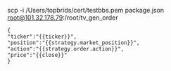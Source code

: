 scp -i /Users/topbrids/cert/testbbs.pem package.json root@101.32.178.79:/root/tv_gen_order

```
{
"ticker":"{{ticker}}",
"position":"{{strategy.market_position}}",
"action":"{{strategy.order.action}}",
"price":"{{close}}"
}
```